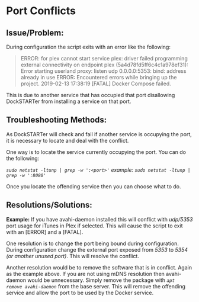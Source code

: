 # Port Conflicts

## Issue/Problem:

During configuration the script exits with an error like the following:
> ERROR: for plex cannot start service plex: driver failed programming external connectivity on endpoint plex
> (5a4d78fd5ff6c4c1a978ef31): Error starting userland proxy: listen udp 0.0.0.0:5353: bind: address already in use
> ERROR: Encountered errors while bringing up the project.
> 2019-02-13 17:38:19 [FATAL]      Docker Compose failed.

This is due to another service that has occupied that port disallowing DockSTARTer from installing a service on that port.

## Troubleshooting Methods:

As DockSTARTer will check and fail if another service is occupying the port, it is necessary to locate and deal with the conflict.

One way is to locate the service currently occupying the port. You can do the following:

  _`sudo netstat -ltunp | grep -w ':<port>'`    example: `sudo netstat -ltunp | grep -w ':8080'`_

Once you locate the offending service then you can choose what to do.

## Resolutions/Solutions:

**Example:** If you have avahi-daemon installed this will conflict with _udp/5353_ port usage for iTunes in Plex if selected.  This will cause the script to exit with an [ERROR] and a [FATAL].

One resolution is to change the port being bound during configuration.  During configuration change the external port exposed from _5353_ to _5354 (or another unused port)_.  This will resolve the conflict.

Another resolution would be to remove the software that is in conflict.  Again as the example above.  If you are not using mDNS resolution then avahi-daemon would be unnecessary. Simply remove the package with _`apt remove avahi-daemon`_ from the base server. This will remove the offending service and allow the port to be used by the Docker service.
